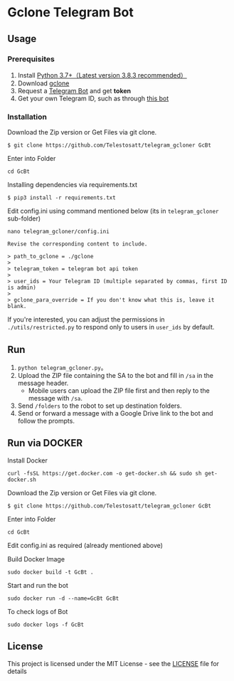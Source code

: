 
# Gclone Telegram Bot

## Usage

### Prerequisites

1. Install [Python 3.7+（Latest version 3.8.3 recommended）](https://www.python.org/downloads/)
2. Download [gclone](https://github.com/donwa/gclone/releases)
3. Request a [Telegram Bot](https://core.telegram.org/bots#6-botfather) and get **token**
4. Get your own Telegram ID, such as through [this bot](https://t.me/userinfobot)

### Installation

Download the Zip version 
or 
Get Files via git clone.
```
$ git clone https://github.com/Telestosatt/telegram_gcloner GcBt
```
Enter into Folder
```
cd GcBt
```
Installing dependencies via requirements.txt
```
$ pip3 install -r requirements.txt
```
Edit config.ini using command mentioned below (its in `telegram_gcloner` sub-folder)
```
nano telegram_gcloner/config.ini
```
```
Revise the corresponding content to include.

> path_to_gclone = ./gclone
>
> telegram_token = telegram bot api token
>
> user_ids = Your Telegram ID (multiple separated by commas, first ID is admin)
>
> gclone_para_override = If you don't know what this is, leave it blank.
```

If you're interested, you can adjust the permissions in `./utils/restricted.py` to respond only to users in `user_ids` by default.

## Run

1. `python telegram_gcloner.py`。
2. Upload the ZIP file containing the SA to the bot and fill in `/sa` in the message header.
   - Mobile users can upload the ZIP file first and then reply to the message with `/sa`.
3. Send `/folders` to the robot to set up destination folders.
4. Send or forward a message with a Google Drive link to the bot and follow the prompts.

## Run via DOCKER
Install Docker
```
curl -fsSL https://get.docker.com -o get-docker.sh && sudo sh get-docker.sh
```
Download the Zip version 
or 
Get Files via git clone.
```
$ git clone https://github.com/Telestosatt/telegram_gcloner GcBt
```
Enter into Folder
```
cd GcBt
```
Edit config.ini as required (already mentioned above)

Build Docker Image
```
sudo docker build -t GcBt .
```
Start and run the bot
```
sudo docker run -d --name=GcBt GcBt
```
To check logs of Bot
```
sudo docker logs -f GcBt
```

## License

This project is licensed under the MIT License - see the [LICENSE](LICENSE) file for details

